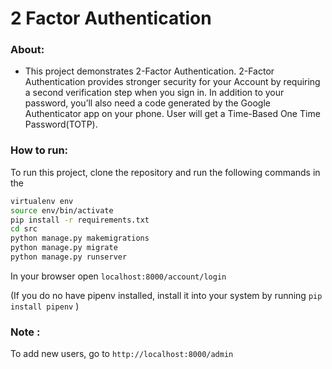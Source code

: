# 2 Factor Authentication 

### About:
- This project demonstrates 2-Factor Authentication. 2-Factor Authentication provides stronger security for your Account by requiring a second verification step when you sign in. In addition to your password, you’ll also need a code generated by the Google Authenticator app on your phone. User will get a Time-Based One Time Password(TOTP).


### How to run:

To run this project, clone the repository and run the following commands in the 

```bash
virtualenv env
source env/bin/activate
pip install -r requirements.txt
cd src
python manage.py makemigrations
python manage.py migrate
python manage.py runserver
```

In your browser open `localhost:8000/account/login`

(If you do no have pipenv installed, install it into your system by running `pip install pipenv` )

### Note :
To add new users, go to  `http://localhost:8000/admin`
